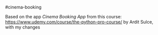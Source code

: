 #cinema-booking

Based on the app _Cinema Booking App_ from this course: https://www.udemy.com/course/the-python-pro-course/ by Ardit Sulce, with my changes
